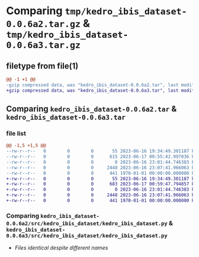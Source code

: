 # Comparing `tmp/kedro_ibis_dataset-0.0.6a2.tar.gz` & `tmp/kedro_ibis_dataset-0.0.6a3.tar.gz`

## filetype from file(1)

```diff
@@ -1 +1 @@
-gzip compressed data, was "kedro_ibis_dataset-0.0.6a2.tar", last modified: Sat Jun 17 00:55:43 2023, max compression
+gzip compressed data, was "kedro_ibis_dataset-0.0.6a3.tar", last modified: Sat Jun 17 00:59:47 2023, max compression
```

## Comparing `kedro_ibis_dataset-0.0.6a2.tar` & `kedro_ibis_dataset-0.0.6a3.tar`

### file list

```diff
@@ -1,5 +1,5 @@
--rw-r--r--   0        0        0       55 2023-06-16 19:34:49.301187 kedro_ibis_dataset-0.0.6a2/README.md
--rw-r--r--   0        0        0      615 2023-06-17 00:55:42.997036 kedro_ibis_dataset-0.0.6a2/pyproject.toml
--rw-r--r--   0        0        0        0 2023-06-16 23:01:44.746383 kedro_ibis_dataset-0.0.6a2/src/kedro_ibis_dataset/__init__.py
--rw-r--r--   0        0        0     2448 2023-06-16 23:07:41.966063 kedro_ibis_dataset-0.0.6a2/src/kedro_ibis_dataset/kedro_ibis_dataset.py
--rw-r--r--   0        0        0      441 1970-01-01 00:00:00.000000 kedro_ibis_dataset-0.0.6a2/PKG-INFO
+-rw-r--r--   0        0        0       55 2023-06-16 19:34:49.301187 kedro_ibis_dataset-0.0.6a3/README.md
+-rw-r--r--   0        0        0      683 2023-06-17 00:59:47.794857 kedro_ibis_dataset-0.0.6a3/pyproject.toml
+-rw-r--r--   0        0        0        0 2023-06-16 23:01:44.746383 kedro_ibis_dataset-0.0.6a3/src/kedro_ibis_dataset/__init__.py
+-rw-r--r--   0        0        0     2448 2023-06-16 23:07:41.966063 kedro_ibis_dataset-0.0.6a3/src/kedro_ibis_dataset/kedro_ibis_dataset.py
+-rw-r--r--   0        0        0      441 1970-01-01 00:00:00.000000 kedro_ibis_dataset-0.0.6a3/PKG-INFO
```

### Comparing `kedro_ibis_dataset-0.0.6a2/src/kedro_ibis_dataset/kedro_ibis_dataset.py` & `kedro_ibis_dataset-0.0.6a3/src/kedro_ibis_dataset/kedro_ibis_dataset.py`

 * *Files identical despite different names*

